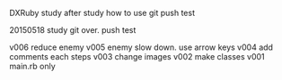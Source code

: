 DXRuby study
after study how to use git
push test


20150518 study git over. push test


v006 reduce enemy
v005 enemy slow down. use arrow keys
v004 add comments each steps
v003 change images
v002 make classes
v001 main.rb only

